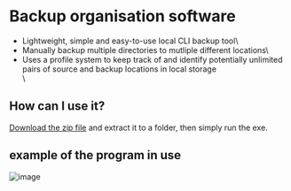 # Backup organisation software
- Lightweight, simple and easy-to-use local CLI backup tool\
- Manually backup multiple directories to mutliple different locations\
- Uses a profile system to keep track of and identify potentially unlimited pairs of source and backup locations in local storage\
\
## How can I use it?
[Download the zip file](https://github.com/elliot-mb/backup-utility/raw/master/backup-tool.rar) and extract it to a folder, then simply run the exe.


## example of the program in use
![image](https://user-images.githubusercontent.com/45922387/131898659-b4836337-9f58-41f9-a47f-affad903f4a4.png)




